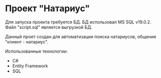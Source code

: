 # Проект "Натариус"

Для запуска проекта требуется БД.
БД использовал MS SQL v19.0.2.
Файл "script.sql" является выгрузкой БД.

Данный проет создан для автоматизации поиска натариусов, общения "клиент - натариус".

Использованные технологии:
* C#
* Entity Framework
* SQL
